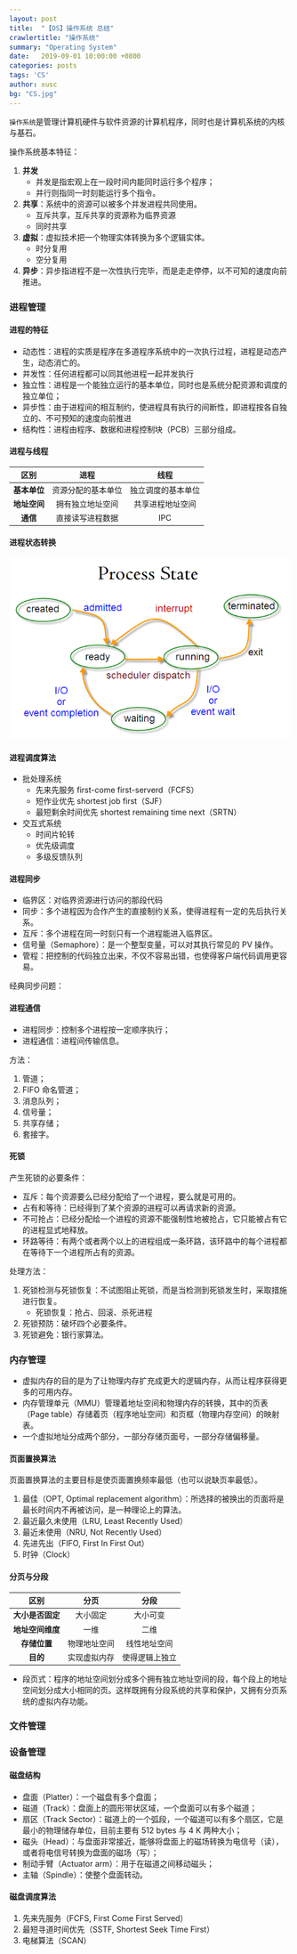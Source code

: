 ```yaml
---
layout: post
title:  "【OS】操作系统 总结"
crawlertitle: "操作系统"
summary: "Operating System"
date:   2019-09-01 10:00:00 +0800
categories: posts
tags: 'CS'
author: xusc
bg: "CS.jpg"
---
```


`操作系统`是管理计算机硬件与软件资源的计算机程序，同时也是计算机系统的内核与基石。

操作系统基本特征：
1. **并发**
   - 并发是指宏观上在一段时间内能同时运行多个程序；
   - 并行则指同一时刻能运行多个指令。
2. **共享**：系统中的资源可以被多个并发进程共同使用。
   - 互斥共享，互斥共享的资源称为临界资源
   - 同时共享
3. **虚拟**：虚拟技术把一个物理实体转换为多个逻辑实体。
   - 时分复用
   - 空分复用
4. **异步**：异步指进程不是一次性执行完毕，而是走走停停，以不可知的速度向前推进。

### 进程管理

#### 进程的特征
- 动态性：进程的实质是程序在多道程序系统中的一次执行过程，进程是动态产生，动态消亡的。
- 并发性：任何进程都可以同其他进程一起并发执行
- 独立性：进程是一个能独立运行的基本单位，同时也是系统分配资源和调度的独立单位；
- 异步性：由于进程间的相互制约，使进程具有执行的间断性，即进程按各自独立的、不可预知的速度向前推进
- 结构性：进程由程序、数据和进程控制块（PCB）三部分组成。

#### 进程与线程

区别|进程|线程
:-:|:-:|:-:
**基本单位**|资源分配的基本单位|独立调度的基本单位
**地址空间**|拥有独立地址空间|共享进程地址空间
**通信**|直接读写进程数据|IPC

#### 进程状态转换

![](/assets/images/2019/ProcessState.png)

#### 进程调度算法
- 批处理系统
  - 先来先服务 first-come first-serverd（FCFS）
  - 短作业优先 shortest job first（SJF）
  - 最短剩余时间优先 shortest remaining time next（SRTN）
- 交互式系统
  - 时间片轮转
  - 优先级调度
  - 多级反馈队列

#### 进程同步
- 临界区：对临界资源进行访问的那段代码
- 同步：多个进程因为合作产生的直接制约关系，使得进程有一定的先后执行关系。
- 互斥：多个进程在同一时刻只有一个进程能进入临界区。
- 信号量（Semaphore）：是一个整型变量，可以对其执行常见的 PV 操作。
- 管程：把控制的代码独立出来，不仅不容易出错，也使得客户端代码调用更容易。

经典同步问题：

#### 进程通信
- 进程同步：控制多个进程按一定顺序执行；
- 进程通信：进程间传输信息。

方法：
1. 管道；
2. FIFO 命名管道；
3. 消息队列；
4. 信号量；
5. 共享存储；
6. 套接字。

#### 死锁
产生死锁的必要条件：
- 互斥：每个资源要么已经分配给了一个进程，要么就是可用的。
- 占有和等待：已经得到了某个资源的进程可以再请求新的资源。
- 不可抢占：已经分配给一个进程的资源不能强制性地被抢占，它只能被占有它的进程显式地释放。
- 环路等待：有两个或者两个以上的进程组成一条环路，该环路中的每个进程都在等待下一个进程所占有的资源。

处理方法：
1. 死锁检测与死锁恢复：不试图阻止死锁，而是当检测到死锁发生时，采取措施进行恢复。
   - 死锁恢复：抢占、回滚、杀死进程
2. 死锁预防：破坏四个必要条件。
3. 死锁避免：银行家算法。



### 内存管理
- 虚拟内存的目的是为了让物理内存扩充成更大的逻辑内存，从而让程序获得更多的可用内存。
- 内存管理单元（MMU）管理着地址空间和物理内存的转换，其中的页表（Page table）存储着页（程序地址空间）和页框（物理内存空间）的映射表。
- 一个虚拟地址分成两个部分，一部分存储页面号，一部分存储偏移量。

#### 页面置换算法
页面置换算法的主要目标是使页面置换频率最低（也可以说缺页率最低）。
1. 最佳（OPT, Optimal replacement algorithm）：所选择的被换出的页面将是最长时间内不再被访问，是一种理论上的算法。
2. 最近最久未使用（LRU, Least Recently Used）
3. 最近未使用（NRU, Not Recently Used）
4. 先进先出（FIFO, First In First Out）
5. 时钟（Clock）

#### 分页与分段

区别|分页|分段
:-:|:-:|:-:
**大小是否固定**|大小固定|大小可变
**地址空间维度**|一维|二维
**存储位置**|物理地址空间|线性地址空间
**目的**|实现虚拟内存|使得逻辑上独立

- 段页式：程序的地址空间划分成多个拥有独立地址空间的段，每个段上的地址空间划分成大小相同的页。这样既拥有分段系统的共享和保护，又拥有分页系统的虚拟内存功能。



### 文件管理



### 设备管理

#### 磁盘结构
- 盘面（Platter）：一个磁盘有多个盘面；
- 磁道（Track）：盘面上的圆形带状区域，一个盘面可以有多个磁道；
- 扇区（Track Sector）：磁道上的一个弧段，一个磁道可以有多个扇区，它是最小的物理储存单位，目前主要有 512 bytes 与 4 K 两种大小；
- 磁头（Head）：与盘面非常接近，能够将盘面上的磁场转换为电信号（读），或者将电信号转换为盘面的磁场（写）；
- 制动手臂（Actuator arm）：用于在磁道之间移动磁头；
- 主轴（Spindle）：使整个盘面转动。

#### 磁盘调度算法
1. 先来先服务（FCFS, First Come First Served）
2. 最短寻道时间优先（SSTF, Shortest Seek Time First）
3. 电梯算法（SCAN）